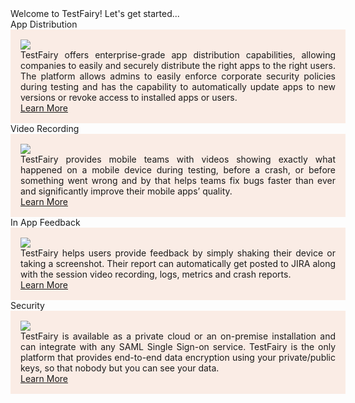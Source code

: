 <div class="getting-started-container">
<div class="getting-started-card-container clearfix">
<div class="getting-started-title">Welcome to TestFairy! Let's get started...</div>
<div class="getting-started-row">
<div class="getting-started-question">App Distribution</div>
<div class="getting-started-card"><img class="getting-started-img" src="../img/getting-started/icon-app-distribution.png" />
<div class="getting-started-body">TestFairy offers enterprise-grade app distribution capabilities, allowing companies to easily and securely distribute the right apps to the right users. The platform allows admins to easily enforce corporate security policies during testing and has the capability to automatically update apps to new versions or revoke access to installed apps or users.</div>
<a class="getting-started-btn" href="../App_Distribution/Distributing_Your_Apps.html">Learn More</a></div>
<div class="getting-started-question">Video Recording</div>
<div class="getting-started-card"><img class="getting-started-img" src="../img/getting-started/icon-video.png" />
<div class="getting-started-body">TestFairy provides mobile teams with videos showing exactly what happened on a mobile device during testing, before a crash, or before something went wrong and by that helps teams fix bugs faster than ever and significantly improve their mobile apps&rsquo; quality.</div>
<a class="getting-started-btn" href="../SDK/Begin_with_options.html#video-recording">Learn More</a></div>
</div>
<div class="getting-started-row">
<div class="getting-started-question">In App Feedback</div>
<div class="getting-started-card"><img class="getting-started-img" src="../img/getting-started/icon-in-app-feedback.png" />
<div class="getting-started-body">TestFairy helps users provide feedback by simply shaking their device or taking a screenshot. Their report can automatically get posted to JIRA along with the session video recording, logs, metrics and crash reports.</div>
<a class="getting-started-btn" href="../Bug_Tracking/Overview.html">Learn More</a></div>
<div class="getting-started-question">Security</div>
<div class="getting-started-card"><img class="getting-started-img" src="../img/getting-started/icon-security.png" />
<div class="getting-started-body">TestFairy is available as a private cloud or an on-premise installation and can integrate with any SAML Single Sign-on service. TestFairy is the only platform that provides end-to-end data encryption using your private/public keys, so that nobody but you can see your data.</div>
<a class="getting-started-btn" href="../Security/Private_Cloud.html">Learn More</a></div>
</div>
</div>
</div>
  
<style>.page-header, .suggest-edit-container, .was-doc-helpful {display: none !important;}</style>
<style>.getting-started-row {width: auto !important}</style>
<style>.getting-started-card {width: 100%; background-color: #FAECE5 ;padding: 16px;
}</style>
<style>.getting-started-container {width: auto !important}</style>
<style>.getting-started-body {text-align: justify;}</style>
<!---<script src="https://ajax.googleapis.com/ajax/libs/webfont/1.4.7/webfont.js" type="text/javascript"></script>
<script type="text/javascript">WebFont.load({  google: {    families: ["Inconsolata:400,700","Lato:100,100italic,300,300italic,400,400italic,700,700italic,900,900italic","Roboto:100,100italic,300,300italic,regular,italic,500,500italic,700,700italic,900","Playfair Display:regular,italic","Roboto Slab:regular,700"]  }});</script>
--->
